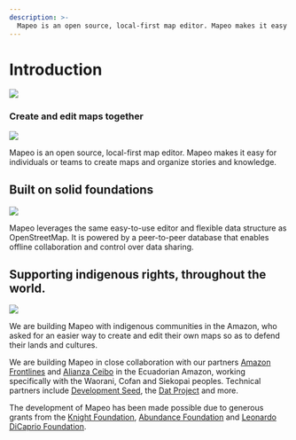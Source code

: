 ```yaml
---
description: >-
  Mapeo is an open source, local-first map editor. Mapeo makes it easy for teams to create maps and organize stories and knowledge. Test.
---
```


# Introduction

![](.gitbook/assets/screenshot.png)

### Create and edit maps together

![](.gitbook/assets/mapeo-offline.png)

Mapeo is an open source, local-first map editor. Mapeo makes it easy for individuals or teams to create maps and organize stories and knowledge.

## Built on solid foundations

![](.gitbook/assets/mapeo-osm.png)

Mapeo leverages the same easy-to-use editor and flexible data structure as OpenStreetMap. It is powered by a peer-to-peer database that enables offline collaboration and control over data sharing.

## Supporting indigenous rights, throughout the world.

![](.gitbook/assets/mapeo-indigenous.png)

We are building Mapeo with indigenous communities in the Amazon, who asked for an easier way to create and edit their own maps so as to defend their lands and cultures.

We are building Mapeo in close collaboration with our partners [Amazon Frontlines](https://amazonfrontlines.org/) and [Alianza Ceibo](https://alianzaceibo.org/) in the Ecuadorian Amazon, working specifically with the Waorani, Cofan and Siekopai peoples. Technical partners include [Development Seed](https://developmentseed.org/), the [Dat Project](https://datproject.org/) and more.

The development of Mapeo has been made possible due to generous grants from the [Knight Foundation](https://knightfoundation.org/), [Abundance Foundation](http://www.abundance.org/) and [Leonardo DiCaprio Foundation](https://www.leonardodicaprio.org/).

